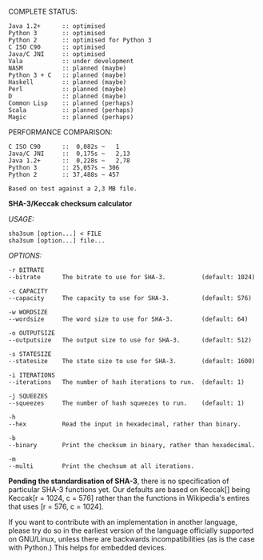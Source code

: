 COMPLETE STATUS:

    Java 1.2+      :: optimised
    Python 3       :: optimised
    Python 2       :: optimised for Python 3
    C ISO C90      :: optimised
    Java/C JNI     :: optimised
    Vala           :: under development
    NASM           :: planned (maybe)
    Python 3 + C   :: planned (maybe)
    Haskell        :: planned (maybe)
    Perl           :: planned (maybe)
    D              :: planned (maybe)
    Common Lisp    :: planned (perhaps)
    Scala          :: planned (perhaps)
    Magic          :: planned (perhaps)


PERFORMANCE COMPARISON:

    C ISO C90      ::  0,082s ~   1
    Java/C JNI     ::  0,175s ~   2,13
    Java 1.2+      ::  0,228s ~   2,78
    Python 3       :: 25,057s ~ 306
    Python 2       :: 37,488s ~ 457
    
    Based on test against a 2,3 MB file.


**SHA-3/Keccak checksum calculator**

*USAGE:*

    sha3sum [option...] < FILE
    sha3sum [option...] file...

*OPTIONS:*

    -r BITRATE
    --bitrate      The bitrate to use for SHA-3.          (default: 1024)
    
    -c CAPACITY
    --capacity     The capacity to use for SHA-3.         (default: 576)
    
    -w WORDSIZE
    --wordsize     The word size to use for SHA-3.        (default: 64)
    
    -o OUTPUTSIZE
    --outputsize   The output size to use for SHA-3.      (default: 512)
    
    -s STATESIZE
    --statesize    The state size to use for SHA-3.       (default: 1600)
    
    -i ITERATIONS
    --iterations   The number of hash iterations to run.  (default: 1)
    
    -j SQUEEZES
    --squeezes     The number of hash squeezes to run.    (default: 1)
    
    -h
    --hex          Read the input in hexadecimal, rather than binary.
    
    -b
    --binary       Print the checksum in binary, rather than hexadecimal.
    
    -m
    --multi        Print the chechsum at all iterations.


**Pending the standardisation of SHA-3**, there is no specification of particular
SHA-3 functions yet. Our defaults are based on Keccak[] being Keccak[r = 1024, c = 576]
rather than the functions in Wikipedia's entires that uses [r = 576, c = 1024].


If you want to contribute with an implementation in another
language, please try do so in the earliest version of the
language officially supported on GNU/Linux, unless there are
backwards incompatibilities (as is the case with Python.)
This helps for embedded devices.

